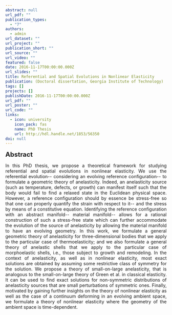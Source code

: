 ```yaml
---
abstract: null
url_pdf: ""
publication_types:
  - "7"
authors:
  - admin
url_dataset: ""
url_project: ""
publication_short: ""
url_source: ""
url_video: ""
featured: false
date: 2016-11-17T00:00:00.000Z
url_slides: ""
title: Referential and Spatial Evolutions in Nonlinear Elasticity
publication: (Doctoral dissertation, Georgia Institute of Technology)
tags: []
projects: []
publishDate: 2016-11-17T00:00:00.000Z
url_pdf: ""
url_poster: ""
url_code: ""
links:
  - icon: university
    icon_pack: fas
    name: PhD Thesis
    url: http://hdl.handle.net/1853/56350
doi: null
---
```

<big><big><b>Abstract</b></big></big>
<div style="text-align: justify">In this PhD thesis, we propose a theoretical framework for studying referential and spatial evolutions in nonlinear elasticity. We use the referential evolution-- considering an evolving reference configuration-- to formulate a geometric theory of anelasticity. Indeed, an anelasticity source (such as temperature, defects, or growth) can manifest itself such that the body would fail to find a relaxed state in the Euclidean physical space. However, a reference configuration should by essence be stress-free so that one can properly quantify the strain with respect to it-- and the stress by means of a constitutive equation. Identifying the reference configuration with an abstract manifold-- material manifold-- allows for a rational construction of such a stress-free state which can further accommodate the evolution of the source of anelasticity by allowing the material manifold to have an evolving geometry. In this work, we formulate a general geometric theory of anelasticity for three-dimensional bodies that we apply to the particular case of thermoelasticity; and we also formulate a general theory of anelastic shells that we apply to the particular case of morphoelastic shells, i.e., those subject to growth and remodeling. In the context of anelasticity, as well as in nonlinear elasticity, most exact solutions are obtained by assuming some restrictive class of symmetry for the solution. We propose a theory of small-on-large anelasticity, that is analogous to the small-on-large theory of Green et al. in classical elasticity. It can be used to find exact solutions for non-symmetric distributions of anelasticity sources that are small perturbations of symmetric ones. Finally, motivated by gaining further insights on the theory of nonlinear elasticity as well as the case of a continuum deforming in an evolving ambient space, we formulate a theory of nonlinear elasticity where the geometry of the ambient space is time-dependent.</div>

